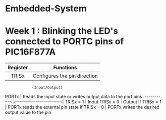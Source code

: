 # Embedded-System
# Week 1 : Blinking the LED's connected to PORTC pins of  PIC16F877A

 **Register** | **Functions** |
:------------:|:---------------------:|
TRISx         | Configures the pin direction
                (Input/Output)
PORTx         | Reads the input state
                or writes output data
                to the port pins
:-----------:|:-----------------------:|
TRISx = 1    |  Input
TRISx = 0    |  Output
If TRISx = 1 |  PORTx reads 
                the external pin state
If TRISx = 0 |  PORTx writes the desired
                output value to the pin
